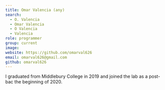 ```yaml
---
title: Omar Valencia (any)
search:
  - O. Valencia
  - Omar Valencia
  - O Valencia
  - Valencia
role: programmer
group: current
image: 
website: https://github.com/omarval626
email: omarval626@gmail.com
github: omarval626
---
```


I graduated from Middlebury College in 2019 and joined the lab as a post-bac the beginning of 2020. 
